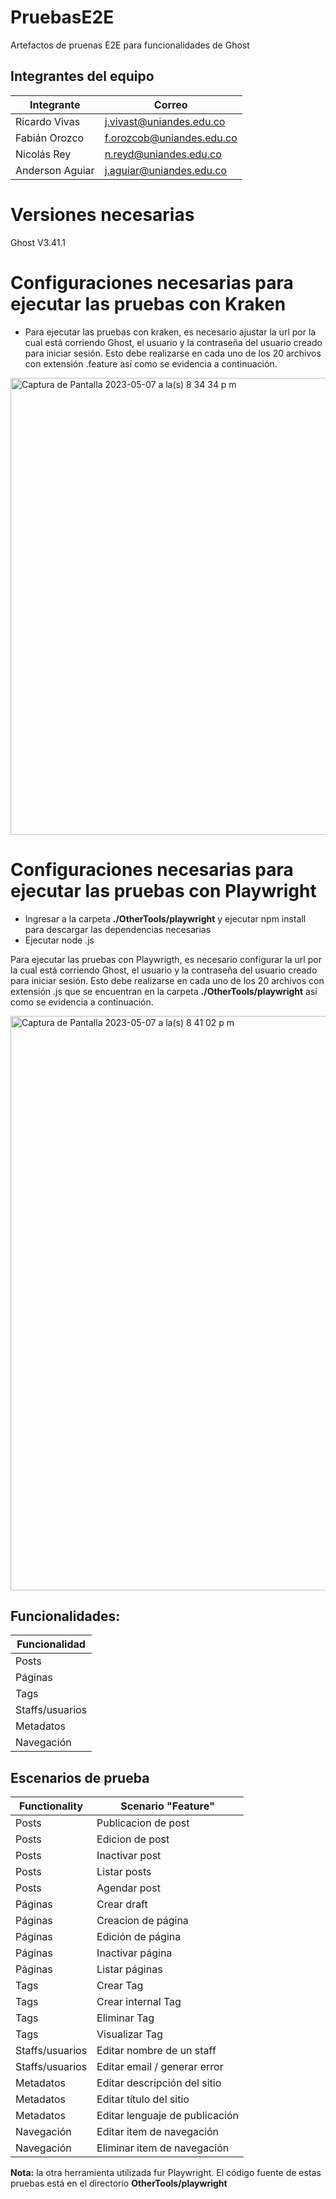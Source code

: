 # PruebasE2E
Artefactos de pruenas E2E para funcionalidades de Ghost

## Integrantes del equipo
| Integrante          | Correo              |
| ------------------- | ------------------- |
| Ricardo Vivas       | j.vivast@uniandes.edu.co |
| Fabián Orozco       | f.orozcob@uniandes.edu.co |
| Nicolás Rey         | n.reyd@uniandes.edu.co |
| Anderson Aguiar     | j.aguiar@uniandes.edu.co |

# Versiones necesarias
Ghost V3.41.1

# Configuraciones necesarias para ejecutar las pruebas con Kraken
* Para ejecutar las pruebas con kraken, es necesario ajustar la url por la cual está corriendo Ghost, el usuario y la contraseña del usuario creado para iniciar sesión. Esto debe realizarse en cada uno de los 20 archivos con extensión .feature así como se evidencia a continuación.

<img width="731" alt="Captura de Pantalla 2023-05-07 a la(s) 8 34 34 p m" src="https://user-images.githubusercontent.com/124003160/236715536-8a01183e-3326-4519-a536-6f5a7b9c9c79.png">

# Configuraciones necesarias para ejecutar las pruebas con Playwright

* Ingresar a la carpeta **./OtherTools/playwright** y ejecutar npm install para descargar las dependencias necesarias
* Ejecutar node <nombre del archivo>.js

Para ejecutar las pruebas con Playwrigth, es necesario configurar la url por la cual está corriendo Ghost, el usuario y la contraseña del usuario creado para iniciar sesión. Esto debe realizarse en cada uno de los 20 archivos con extensión .js que se encuentran en la carpeta **./OtherTools/playwright** así como se evidencia a continuación.

<img width="919" alt="Captura de Pantalla 2023-05-07 a la(s) 8 41 02 p m" src="https://user-images.githubusercontent.com/124003160/236715798-21d14495-d4b0-4214-83f1-38b23210e1ea.png">


## Funcionalidades:
 Funcionalidad |
------------------- |
Posts |
Páginas    |
Tags      |
Staffs/usuarios       |
Metadatos    |
Navegación |

## Escenarios de prueba
| Functionality       | Scenario "Feature"  |
| ------------------- | ------------------- |
| Posts          | Publicacion de post |
| Posts       | Edicion de post     |
| Posts      | Inactivar post      |
| Posts         | Listar posts        |
| Posts        | Agendar post        |
| Páginas         | Crear draft         |
| Páginas        | Creacion de página  |
| Páginas        | Edición de página   |
| Páginas     | Inactivar página    |
| Páginas      | Listar páginas      |
| Tags          | Crear Tag           |
| Tags         | Crear internal Tag          |
| Tags      | Eliminar Tag        |
| Tags     | Visualizar Tag      |
| Staffs/usuarios     | Editar nombre de un staff    |
| Staffs/usuarios      | Editar email / generar error     |
| Metadatos  | Editar descripción del sitio |
| Metadatos  | Editar título del sitio |
| Metadatos  | Editar lenguaje de publicación |
| Navegación  | Editar item de navegación |
| Navegación  | Eliminar item de navegación  |

**Nota:** la otra herramienta utilizada fur Playwright. El código fuente de estas pruebas está en el directorio **OtherTools/playwright**
